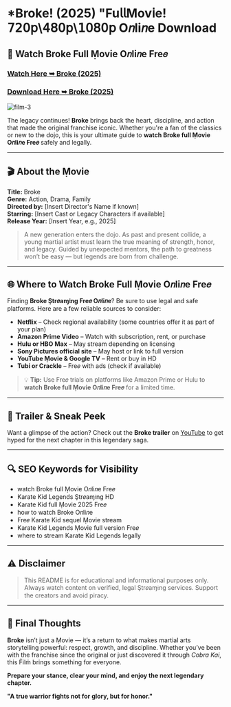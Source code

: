 # *Broke! (2025) "Fu𝗅𝗅Mov𝗂e! 𝟩𝟤𝟢𝗉\𝟦𝟪𝟢𝗉\𝟣𝟢𝟪𝟢𝗉 O𝑛li𝑛e Download

## 🥋 Watch Broke Full Ṃovie O𝑛li𝑛e Fre𝑒

### [Watch Here ➥ Broke (2025)](https://qimovies.com/en/movie/883954/broke)

### [Download Here ➥ Broke (2025)](https://qimovies.com/en/movie/883954/broke)

![film-3](https://media.themoviedb.org/t/p/w533_and_h300_bestv2/u7MdEKgfr7L9vUIJ2f8OB9ZQkmC.jpg)

The legacy continues! **Broke** brings back the heart, discipline, and action that made the original franchise iconic. Whether you're a fan of the classics or new to the dojo, this is your ultimate guide to **watch Broke full Ṃovie O𝑛li𝑛e Fre𝑒** safely and legally.

---

## 🎬 About the Ṃovie

**Title:** Broke  
**Genre:** Action, Drama, Family  
**Directed by:** [Insert Director's Name if known]  
**Starring:** [Insert Cast or Legacy Characters if available]  
**Release Year:** [Insert Year, e.g., 2025]

> A new generation enters the dojo. As past and present collide, a young martial artist must learn the true meaning of strength, honor, and legacy. Guided by unexpected mentors, the path to greatness won’t be easy — but legends are born from challenge.

---

## 🌐 Where to Watch Broke Full Ṃovie O𝑛li𝑛e Fre𝑒

Finding **Broke Ştr𝑒aɱ𝔦ng Fre𝑒 O𝑛li𝑛e**? Be sure to use legal and safe platforms. Here are a few reliable sources to consider:

- **Netflix** – Check regional availability (some countries offer it as part of your plan)
- **Amazon Prime Video** – Watch with subscription, rent, or purchase  
- **Hulu or HBO Max** – May stream depending on licensing
- **Sony Pictures official site** – May host or link to full version
- **YouTube Ṃovie & Google TV** – Rent or buy in HD
- **Tubi or Crackle** – Fre𝑒 with ads (check if available)

> 💡 **Tip:** Use Fre𝑒 trials on platforms like Amazon Prime or Hulu to **watch Broke full Ṃovie O𝑛li𝑛e Fre𝑒** for a limited time.

---

## 🎥 Trailer & Sneak Peek

Want a glimpse of the action? Check out the **Broke trailer** on [YouTube](https://www.youtube.com) to get hyped for the next chapter in this legendary saga.

---

## 🔍 SEO Keywords for Visibility

- watch Broke full Ṃovie O𝑛li𝑛e Fre𝑒  
- Karate Kid Legends Ştr𝑒aɱ𝔦ng HD  
- Karate Kid full Ṃovie 2025 Fre𝑒  
- how to watch Broke O𝑛li𝑛e  
- Fre𝑒 Karate Kid sequel Ṃovie stream  
- Karate Kid Legends Ṃovie full version Fre𝑒  
- where to stream Karate Kid Legends legally  

---

## ⚠️ Disclaimer

> This README is for educational and informational purposes only. Always watch content on verified, legal Ştr𝑒aɱ𝔦ng services. Support the creators and avoid piracy.

---

## 🐉 Final Thoughts

**Broke** isn’t just a Ṃovie — it’s a return to what makes martial arts storytelling powerful: respect, growth, and discipline. Whether you’ve been with the franchise since the original or just discovered it through *Cobra Kai*, this Ḟilṁ brings something for everyone.

**Prepare your stance, clear your mind, and enjoy the next legendary chapter.**

**"A true warrior fights not for glory, but for honor."**
